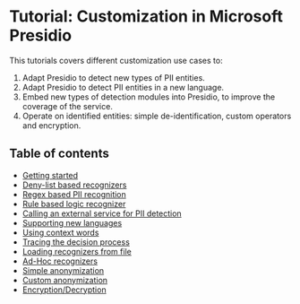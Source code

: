 # Tutorial: Customization in Microsoft Presidio

This tutorials covers different customization use cases to:

1. Adapt Presidio to detect new types of PII entities.
2. Adapt Presidio to detect PII entities in a new language.
3. Embed new types of detection modules into Presidio, to improve the coverage of the service.
4. Operate on identified entities: simple de-identification, custom operators and encryption.

## Table of contents

- [Getting started](00_getting_started.md)
- [Deny-list based recognizers](01_deny_list.md)
- [Regex based PII recognition](02_regex.md)
- [Rule based logic recognizer](03_rule_based.md)
- [Calling an external service for PII detection](04_external_services.md)
- [Supporting new languages](05_languages.md)
- [Using context words](06_context.md)
- [Tracing the decision process](07_decision_process)
- [Loading recognizers from file](08_no_code.md)
- [Ad-Hoc recognizers](09_ad_hoc.md)
- [Simple anonymization](10_simple_anonymization.md)
- [Custom anonymization](11_custom_anonymization.md)
- [Encryption/Decryption](12_encryption.md)
